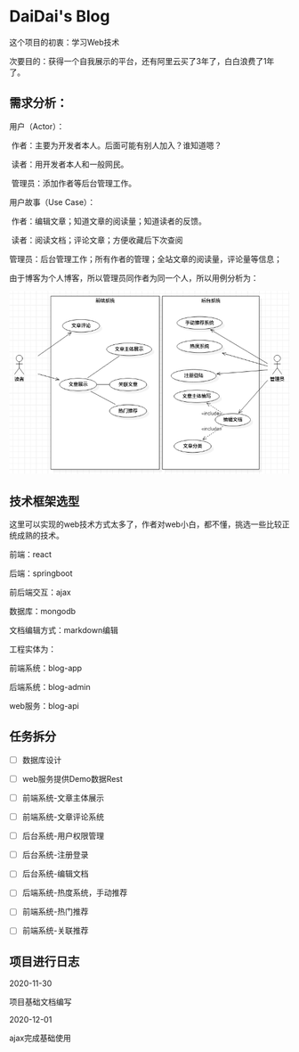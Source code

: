 # DaiDai's Blog

这个项目的初衷：学习Web技术

次要目的：获得一个自我展示的平台，还有阿里云买了3年了，白白浪费了1年了。



## 需求分析：

用户（Actor）：

​		作者：主要为开发者本人。后面可能有别人加入？谁知道嗯？

​		读者：用开发者本人和一般网民。

​		管理员：添加作者等后台管理工作。

用户故事（Use Case）：

​		作者：编辑文章；知道文章的阅读量；知道读者的反馈。

​		读者：阅读文档；评论文章；方便收藏后下次查阅

​		管理员：后台管理工作；所有作者的管理；全站文章的阅读量，评论量等信息；



由于博客为个人博客，所以管理员同作者为同一个人，所以用例分析为：



![需求分析](project-manage/img/需求分析.png)



## 技术框架选型

这里可以实现的web技术方式太多了，作者对web小白，都不懂，挑选一些比较正统成熟的技术。

前端：react

后端：springboot

前后端交互：ajax

数据库：mongodb

文档编辑方式：markdown编辑



工程实体为：

前端系统：blog-app

后端系统：blog-admin

web服务：blog-api



## 任务拆分

- [ ] 数据库设计
- [ ] web服务提供Demo数据Rest
- [ ] 前端系统-文章主体展示
- [ ] 前端系统-文章评论系统

- [ ] 后台系统-用户权限管理
- [ ] 后台系统-注册登录
- [ ] 后台系统-编辑文档
- [ ] 后端系统-热度系统，手动推荐
- [ ] 前端系统-热门推荐
- [ ] 前端系统-关联推荐



## 项目进行日志

2020-11-30 

项目基础文档编写

2020-12-01

ajax完成基础使用

